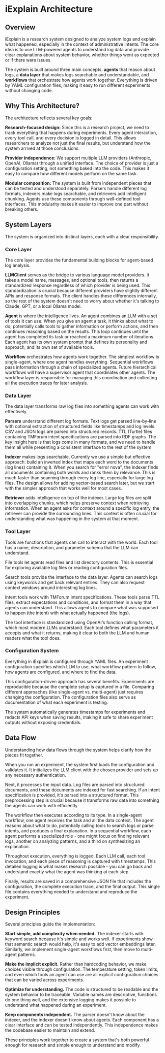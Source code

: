 # iExplain Architecture

## Overview

iExplain is a research system designed to analyze system logs and explain what happened, especially in the context of administrative intents. The core idea is to use LLM-powered agents to understand log data and provide clear explanations about system behavior, whether things went as expected or if there were issues.

The system is built around three main concepts: **agents** that reason about logs, a **data layer** that makes logs searchable and understandable, and **workflows** that orchestrate how agents work together. Everything is driven by YAML configuration files, making it easy to run different experiments without changing code.

## Why This Architecture?

The architecture reflects several key goals:

**Research-focused design:** Since this is a research project, we need to track everything that happens during experiments. Every agent interaction, every tool call, and every decision is logged in detail. This allows researchers to analyze not just the final results, but understand how the system arrived at those conclusions.

**Provider independence:** We support multiple LLM providers (Anthropic, OpenAI, Ollama) through a unified interface. The choice of provider is just a configuration setting, not something baked into the code. This makes it easy to compare how different models perform on the same task.

**Modular composition:** The system is built from independent pieces that can be tested and understood separately. Parsers handle different log formats, indexers make logs searchable, and retrievers add intelligent chunking. Agents use these components through well-defined tool interfaces. This modularity makes it easier to improve one part without breaking others.

## System Layers

The system is organized into distinct layers, each with a clear responsibility.

### Core Layer

The core layer provides the fundamental building blocks for agent-based log analysis.

**LLMClient** serves as the bridge to various language model providers. It takes a model name, messages, and optional tools, then returns a standardized response regardless of which provider is being used. This standardization is crucial because different providers have slightly different APIs and response formats. The client handles these differences internally, so the rest of the system doesn't need to worry about whether it's talking to Claude, GPT, or a local Ollama model.

**Agent** is where the intelligence lives. An agent combines an LLM with a set of tools it can use. When you give an agent a task, it thinks about what to do, potentially calls tools to gather information or perform actions, and then continues reasoning based on the results. This loop continues until the agent has completed its task or reached a maximum number of iterations. Each agent has its own system prompt that defines its personality and approach, and its own set of available tools.

**Workflow** orchestrates how agents work together. The simplest workflow is single-agent, where one agent handles everything. Sequential workflows pass information through a chain of specialized agents. Future hierarchical workflows will have a supervisor agent that coordinates other agents. The workflow layer is responsible for managing this coordination and collecting all the execution traces for later analysis.

### Data Layer

The data layer transforms raw log files into something agents can work with effectively.

**Parsers** understand different log formats. Text logs get parsed line-by-line with optional extraction of structured fields like timestamps and log levels. CSV and JSON logs are parsed into structured records. TTL (Turtle) files containing TMForum intent specifications are parsed into RDF graphs. The key insight here is that logs come in many formats, and we need to handle them all while presenting a consistent interface to the rest of the system.

**Indexer** makes logs searchable. Currently we use a simple but effective approach: build an inverted index that maps each word to the documents (log lines) containing it. When you search for "error nova", the indexer finds all documents containing both words and ranks them by relevance. This is much faster than scanning through every log line, especially for large log files. The design allows for adding vector-based search later, but we start with the simpler approach that works well for most cases.

**Retriever** adds intelligence on top of the indexer. Large log files are split into overlapping chunks, which helps preserve context when retrieving information. When an agent asks for context around a specific log entry, the retriever can provide the surrounding lines. This context is often crucial for understanding what was happening in the system at that moment.

### Tool Layer

Tools are functions that agents can call to interact with the world. Each tool has a name, description, and parameter schema that the LLM can understand.

File tools let agents read files and list directory contents. This is essential for exploring available log files or reading configuration files.

Search tools provide the interface to the data layer. Agents can search logs using keywords and get back relevant entries. They can also request context windows around interesting log lines.

Intent tools work with TMForum intent specifications. These tools parse TTL files, extract expectations and conditions, and format them in a way that agents can understand. This allows agents to compare what was supposed to happen (the intent) with what actually happened (the logs).

The tool interface is standardized using OpenAI's function calling format, which most modern LLMs understand. Each tool defines what parameters it accepts and what it returns, making it clear to both the LLM and human readers what the tool does.

### Configuration System

Everything in iExplain is configured through YAML files. An experiment configuration specifies which LLM to use, what workflow pattern to follow, how agents are configured, and where to find the data.

This configuration-driven approach has several benefits. Experiments are reproducible because the complete setup is captured in a file. Comparing different approaches (like single-agent vs. multi-agent) just requires changing the configuration. The configuration files also serve as documentation of what each experiment is testing.

The system automatically generates timestamps for experiments and redacts API keys when saving results, making it safe to share experiment outputs without exposing credentials.

## Data Flow

Understanding how data flows through the system helps clarify how the pieces fit together.

When you run an experiment, the system first loads the configuration and validates it. It initializes the LLM client with the chosen provider and sets up any necessary authentication.

Next, it processes the input data. Log files are parsed into structured documents, and these documents are indexed for fast searching. If an intent specification is provided, it's parsed into a structured format. This preprocessing step is crucial because it transforms raw data into something the agents can work with efficiently.

The workflow then executes according to its type. In a single-agent workflow, one agent receives the task and all the data context. The agent reasons about what to do, potentially calling tools to search logs or parse intents, and produces a final explanation. In a sequential workflow, each agent performs a specialized role - one might focus on finding relevant logs, another on analyzing patterns, and a third on synthesizing an explanation.

Throughout execution, everything is logged. Each LLM call, each tool invocation, and each piece of reasoning is captured with timestamps. This detailed logging is what makes research possible - you can go back and understand exactly what the agent was thinking at each step.

Finally, results are saved in a comprehensive JSON file that includes the configuration, the complete execution trace, and the final output. This single file contains everything needed to understand and reproduce the experiment.

## Design Principles

Several principles guide the implementation:

**Start simple, add complexity when needed.** The indexer starts with keyword search because it's simple and works well. If experiments show that semantic search would help, it's easy to add vector embeddings later. Similarly, we implement single-agent workflows first, then move to multi-agent patterns.

**Make the implicit explicit.** Rather than hardcoding behavior, we make choices visible through configuration. The temperature setting, token limits, and even which tools an agent can use are all explicit configuration choices that can be varied across experiments.

**Optimize for understanding.** The code is structured to be readable and the system behavior to be traceable. Variable names are descriptive, functions do one thing well, and the extensive logging makes it possible to understand what happened during an experiment.

**Keep components independent.** The parser doesn't know about the indexer, and the indexer doesn't know about agents. Each component has a clear interface and can be tested independently. This independence makes the codebase easier to maintain and extend.

These principles work together to create a system that's both powerful enough for research and simple enough to understand and modify.

